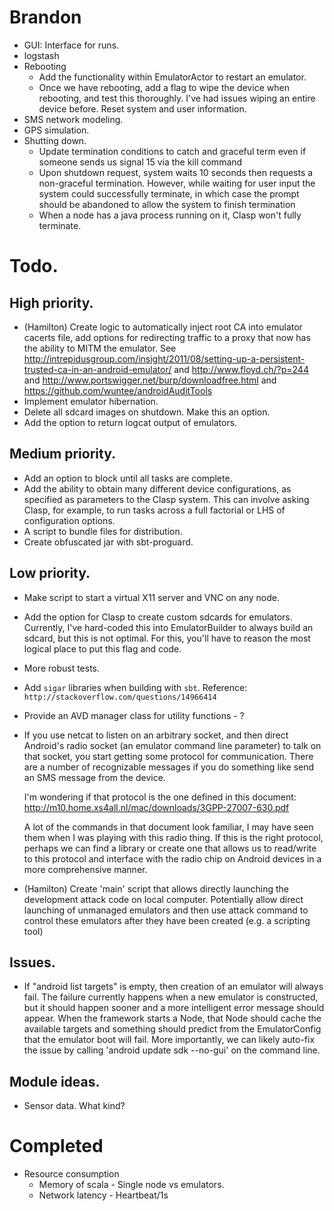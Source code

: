 # Brandon
+ GUI: Interface for runs.
+ logstash
+ Rebooting
  + Add the functionality within EmulatorActor to restart an emulator.
  + Once we have rebooting, add a flag to wipe the device when
    rebooting, and test this thoroughly.
    I've had issues wiping an entire device before.
    Reset system and user information.
+ SMS network modeling.
+ GPS simulation.
+ Shutting down.
  + Update termination conditions to catch and graceful term even if someone
  sends us signal 15 via the kill command
  + Upon shutdown request, system waits 10 seconds then requests a non-graceful
  termination. However, while waiting for user input the system could
  successfully terminate, in which case the prompt should be abandoned to allow
  the system to finish termination
  + When a node has a java process running on it, Clasp won't fully terminate.

# Todo.
## High priority.
+ (Hamilton) Create logic to automatically inject root CA into emulator cacerts file, 
  add options for redirecting traffic to a proxy that now has the ability to MITM the 
  emulator. See http://intrepidusgroup.com/insight/2011/08/setting-up-a-persistent-trusted-ca-in-an-android-emulator/
  and http://www.floyd.ch/?p=244 and http://www.portswigger.net/burp/downloadfree.html
  and https://github.com/wuntee/androidAuditTools
+ Implement emulator hibernation.
+ Delete all sdcard images on shutdown.
  Make this an option.
+ Add the option to return logcat output of emulators.

## Medium priority.
+ Add an option to block until all tasks are complete.
+ Add the ability to obtain many different device configurations,
  as specified as parameters to the Clasp system.
  This can involve asking Clasp, for example, to
  run tasks across a full factorial or LHS of configuration options.
+ A script to bundle files for distribution.
+ Create obfuscated jar with sbt-proguard.

## Low priority.
+ Make script to start a virtual X11 server and VNC on any node.
+ Add the option for Clasp to create custom sdcards for emulators.
  Currently, I've hard-coded this into EmulatorBuilder to
  always build an sdcard, but this is not optimal.
  For this, you'll have to reason the most logical
  place to put this flag and code.
+ More robust tests.
+ Add `sigar` libraries when building with `sbt`.
  Reference: `http://stackoverflow.com/questions/14966414`
+ Provide an AVD manager class for utility functions - ?
+ If you use netcat to listen on an arbitrary socket, and then direct Android's
  radio socket (an emulator command line parameter) to talk on that socket, you
  start getting some protocol for communication. There are a number of
  recognizable messages if you do something like send an SMS message from the
  device. 

  I'm wondering if that protocol is the one defined in this document:
  http://m10.home.xs4all.nl/mac/downloads/3GPP-27007-630.pdf

  A lot of the commands in that document look familiar, I may have seen them when
  I was playing with this radio thing. If this is the right protocol, perhaps we
  can find a library or create one that allows us to read/write to this protocol
  and interface with the radio chip on Android devices in a more comprehensive
  manner. 
+ (Hamilton) Create 'main' script that allows directly launching the
  development attack code on local computer. Potentially allow direct launching
  of unmanaged emulators and then use attack command to control these emulators
  after they have been created (e.g. a scripting tool) 

## Issues.
+ If "android list targets" is empty, then creation of an emulator will always
fail. The failure currently happens when a new emulator is constructed, but it
should happen sooner and a more intelligent error message should appear.  When
the framework starts a Node, that Node should cache the available targets and
something should predict from the EmulatorConfig that the emulator boot will
fail. More importantly, we can likely auto-fix the issue by calling 'android
update sdk --no-gui' on the command line.

## Module ideas.
+ Sensor data. What kind?

# Completed
+ Resource consumption
  + Memory of scala - Single node vs emulators.
  + Network latency - Heartbeat/1s
